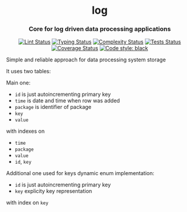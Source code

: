 <h1 align="center">log</h1>

<h3 align="center">Core for log driven data processing applications</h3>

<p align="center">
<a href="https://github.com/MentalBlood/log/blob/master/.github/workflows/lint.yml"><img alt="Lint Status" src="https://github.com/MentalBlood/log/actions/workflows/lint.yml/badge.svg"></a>
<a href="https://github.com/MentalBlood/log/blob/master/.github/workflows/typing.yml"><img alt="Typing Status" src="https://github.com/MentalBlood/log/actions/workflows/typing.yml/badge.svg"></a>
<a href="https://github.com/MentalBlood/log/blob/master/.github/workflows/complexity.yml"><img alt="Complexity Status" src="https://github.com/MentalBlood/log/actions/workflows/complexity.yml/badge.svg"></a>
<a href="https://github.com/MentalBlood/log/blob/master/.github/workflows/tests.yml"><img alt="Tests Status" src="https://github.com/MentalBlood/log/actions/workflows/tests.yml/badge.svg"></a>
<a href="https://github.com/MentalBlood/log/blob/master/.github/workflows/coverage.yml"><img alt="Coverage Status" src="https://github.com/MentalBlood/log/actions/workflows/coverage.yml/badge.svg"></a>
<a href="https://github.com/psf/black"><img alt="Code style: black" src="https://img.shields.io/badge/code%20style-black-000000.svg"></a>
</p>

Simple and reliable approach for data processing system storage

It uses two tables:

Main one:

- `id` is just autoincrementing primary key
- `time` is date and time when row was added
- `package` is identifier of package
- `key`
- `value`

with indexes on

- `time`
- `package`
- `value`
- `id`, `key`

Additional one used for keys dynamic enum implementation:

- `id` is just autoincrementing primary key
- `key` explicity key representation

with index on `key`
